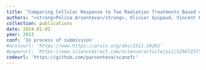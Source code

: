 ```yaml
---
title: "Comparing Cellular Response to Two Radiation Treatments Based on Key Features Visualization."
authors: "<strong>Polina Arsenteva</strong>, Olivier Guipaud, Vincent Paget, Morgane Dos Santos, Georges Tarlet, Fabien Milliat, Hervé Cardot, Mohamed Amine Benadjaoud."
collection: publications
date: 2024-01-02
year: 2023
conf: 'In process of submission'
#arxivurl: 'https://www.https://arxiv.org/abs/2311.10282'
#paperurl: 'https://www.sciencedirect.com/science/article/pii/S2667237523000280?utm_campaign=STMJ_AUTH_SERV_PUBLISHED&utm_medium=email&utm_acid=268550789&SIS_ID=&dgcid=STMJ_AUTH_SERV_PUBLISHED&CMX_ID=&utm_in=DM348155&utm_source=AC_'
codeurl: 'https://github.com/parsenteva/scanofc'
---
```

